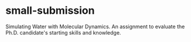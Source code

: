 # small-submission
Simulating Water with Molecular Dynamics. An assignment to evaluate the Ph.D. candidate's starting skills and knowledge.
